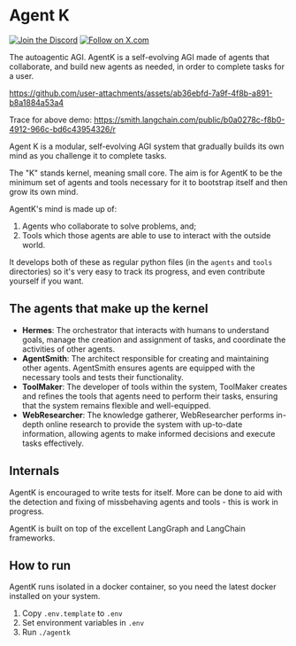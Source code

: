 # Agent K

[![Join the Discord](https://img.shields.io/badge/Discord-Join%20our%20server-5865F2?style=for-the-badge&logo=discord&logoColor=white)](https://discord.gg/3bPqJsCB) [![Follow on X.com](https://img.shields.io/badge/X.com-Follow-1DA1F2?style=for-the-badge&logo=x&logoColor=white)](https://x.com/NicerInPerson)

The autoagentic AGI. AgentK is a self-evolving AGI made of agents that collaborate, and build new agents as needed, in order to complete tasks for a user.

https://github.com/user-attachments/assets/ab36ebfd-7a9f-4f8b-a891-b8a1884a53a4

Trace for above demo: https://smith.langchain.com/public/b0a0278c-f8b0-4912-966c-bd6c43954326/r

Agent K is a modular, self-evolving AGI system that gradually builds its own mind as you challenge it to complete tasks.

The "K" stands kernel, meaning small core. The aim is for AgentK to be the minimum set of agents and tools necessary for it to bootstrap itself and then grow its own mind.

AgentK's mind is made up of:

1. Agents who collaborate to solve problems, and;
2. Tools which those agents are able to use to interact with the outside world.

It develops both of these as regular python files (in the `agents` and `tools` directories) so it's very easy to track its progress, and even contribute yourself if you want.

## The agents that make up the kernel

- **Hermes**: The orchestrator that interacts with humans to understand goals, manage the creation and assignment of tasks, and coordinate the activities of other agents.
- **AgentSmith**: The architect responsible for creating and maintaining other agents. AgentSmith ensures agents are equipped with the necessary tools and tests their functionality.
- **ToolMaker**: The developer of tools within the system, ToolMaker creates and refines the tools that agents need to perform their tasks, ensuring that the system remains flexible and well-equipped.
- **WebResearcher**: The knowledge gatherer, WebResearcher performs in-depth online research to provide the system with up-to-date information, allowing agents to make informed decisions and execute tasks effectively.

## Internals

AgentK is encouraged to write tests for itself. More can be done to aid with the detection and fixing of missbehaving agents and tools - this is work in progress.

AgentK is built on top of the excellent LangGraph and LangChain frameworks.

## How to run

AgentK runs isolated in a docker container, so you need the latest docker installed on your system.

1. Copy `.env.template` to `.env`
2. Set environment variables in `.env`
3. Run `./agentk`
